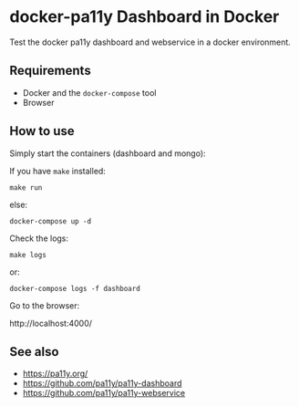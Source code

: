 docker-pa11y Dashboard in Docker
================================

Test the docker pa11y dashboard and webservice in a docker environment.

Requirements
------------
- Docker and the `docker-compose` tool
- Browser

How to use
----------
Simply start the containers (dashboard and mongo):

If you have `make` installed:
```
make run
```
else:
```
docker-compose up -d
```

Check the logs:
```
make logs
```
or:
```
docker-compose logs -f dashboard
```

Go to the browser:

http://localhost:4000/

See also
--------
- https://pa11y.org/
- https://github.com/pa11y/pa11y-dashboard
- https://github.com/pa11y/pa11y-webservice
